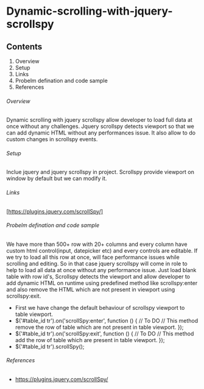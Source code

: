 # Dynamic-scrolling-with-jquery-scrollspy

## Contents

1. Overview
1. Setup
2. Links
3. Probelm defination and code sample
4. References

###### Overview

Dynamic scrolling with jquery scrollspy allow developer to load full data at once without any challenges. Jquery scrollspy detects viewport so that we can add dynamic HTML without any performances issue. It also allow to do custom changes in scrollspy events.

###### Setup

Inclue jquery and jquery scrollspy in project. Scrollspy provide viewport on window by default but we can modify it.

###### Links

[https://plugins.jquery.com/scrollSpy/]

###### Probelm defination and code sample

We have more than 500+ row with 20+ columns and every column have custom html control(input, datepicker etc) and every controls are editable. If we try to load all this row at once, will face performance issues while scrolling and editing. So in that case jquery scrollspy will come in role to help to load all data at once without any performance issue. Just load blank table with row id's, Scrollspy detects the viewport and allow developer to add dynamic HTML on runtime using predefined method like scrollspy:enter and also remove the HTML which are not present in viewport using scrollspy:exit.

- First we have change the default behaviour of scrollspy viewport to table viewport.
- $('#table_id tr').on('scrollSpy:enter', function () {
// To DO
// This method remove the row of table which are not present in table viewport.
});
- $('#table_id tr').on('scrollSpy:exit', function () {
// To DO
// This method add the row of table which are present in table viewport.
});
- $('#table_id tr').scrollSpy();

###### References

* https://plugins.jquery.com/scrollSpy/

